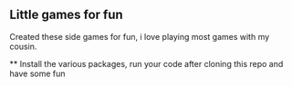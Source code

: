 ## Little games for fun
Created these side games for fun, i love playing most games with my cousin.

** Install the various packages, run your code after cloning this repo and have some fun
